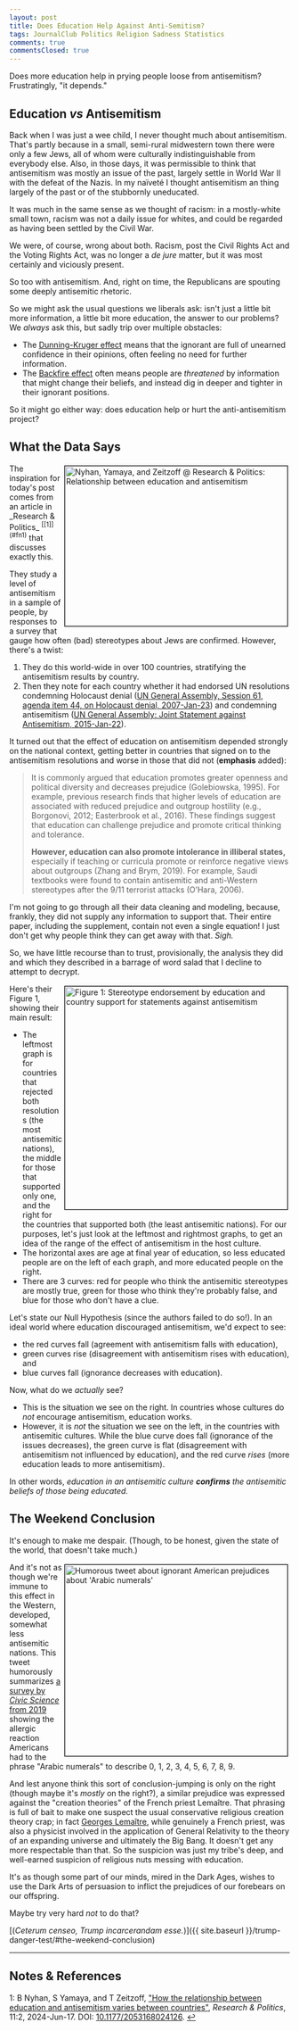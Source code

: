 ```yaml
---
layout: post
title: Does Education Help Against Anti-Semitism?
tags: JournalClub Politics Religion Sadness Statistics
comments: true
commentsClosed: true
---
```


Does more education help in prying people loose from antisemitism?  Frustratingly, "it
depends."  


## Education _vs_ Antisemitism  

Back when I was just a wee child, I never thought much about antisemitism.  That's partly
because in a small, semi-rural midwestern town there were only a few Jews, all of whom
were culturally indistinguishable from everybody else.  Also, in those days, it was
permissible to think that antisemitism was mostly an issue of the past, largely settle in
World War II with the defeat of the Nazis.  In my na&iuml;vet&eacute; I thought
antisemitism an thing largely of the past or of the stubbornly uneducated.  

It was much in the same sense as we thought of racism: in a mostly-white small town,
racism was not a daily issue for whites, and could be regarded as having been settled by
the Civil War.  

We were, of course, wrong about both.  Racism, post the Civil Rights Act and the Voting
Rights Act, was no longer a _de jure_ matter, but it was most certainly and
viciously present. 

So too with antisemitism.  And, right on time, the Republicans are spouting some deeply
antisemitic rhetoric.

So we might ask the usual questions we liberals ask: isn't just a little bit more
information, a little bit more education, the answer to our problems?  We _always_ ask
this, but sadly trip over multiple obstacles:  
- The [Dunning-Kruger effect](https://en.wikipedia.org/wiki/Dunning%E2%80%93Kruger_effect)
  means that the ignorant are full of unearned confidence in their opinions, often
  feeling no need for further information.  
- The [Backfire effect](https://en.wikipedia.org/wiki/Belief_perseverance) often means
  people are _threatened_ by information that might change their beliefs, and instead dig
  in deeper and tighter in their ignorant positions.  
  
So it might go either way: does education help or hurt the anti-antisemitism project?  


## What the Data Says  

<img src="{{ site.baseurl }}/images/2024-08-17-education-and-antisemitism-rp-1.jpg" width="400" height="287" alt="Nyhan, Yamaya, and Zeitzoff @ Research & Politics: Relationship between education and antisemitism" title="Nyhan, Yamaya, and Zeitzoff @ Research & Politics: Relationship between education and antisemitism" style="float: right; margin: 3px 3px 3px 3px; border: 1px solid #000000;">
The inspiration for today's post comes from an article in
_Research &amp; Politics_  <sup id="fn1a">[[1]](#fn1)</sup> that discusses exactly this.  

They study a level of antisemitism in a sample of people, by responses to a survey that
gauge how often (bad) stereotypes about Jews are confirmed.  However, there's a twist:
1. They do this world-wide in over 100 countries, stratifying the antisemitism results by
   country.  
2. Then they  note for each country whether it had endorsed UN resolutions
   condemning Holocaust denial ([UN General Assembly, Session 61, agenda item 44, on Holocaust denial, 2007-Jan-23](https://undocs.org/en/A/61/L.53))
   and condemning antisemitism ([UN General Assembly: Joint Statement against Antisemitism, 2015-Jan-22](https://embassies.gov.il/MFA/InternatlOrgs/Issues/Pages/UN-General-Assembly-Joint-Statement-against-Antisemitism-22-Jan-2015.aspx)).  

It turned out that the effect of education on antisemitism depended strongly on the
national context, getting better in countries that signed on to the antisemitism
resolutions and worse in those that did not (__emphasis__ added):  

> It is commonly argued that education promotes greater openness and political diversity
> and decreases prejudice (Golebiowska, 1995). For example, previous research finds that
> higher levels of education are associated with reduced prejudice and outgroup hostility
> (e.g., Borgonovi, 2012; Easterbrook et al., 2016). These findings suggest that education
> can challenge prejudice and promote critical thinking and tolerance.  
>  
> __However, education can also promote intolerance in illiberal states,__ especially if
> teaching or curricula promote or reinforce negative views about outgroups (Zhang and
> Brym, 2019). For example, Saudi textbooks were found to contain antisemitic and
> anti-Western stereotypes after the 9/11 terrorist attacks (O’Hara, 2006).  

I'm not going to go through all their data cleaning and modeling, because, frankly, they
did not supply any information to support that.  Their entire paper, including the
supplement, contain not even a single equation!  I just don't get why people think they
can get away with that.  _Sigh._  

So, we have little recourse than to trust, provisionally, the analysis they did and which
they described in a barrage of word salad that I decline to attempt to decrypt.  

<a href="{{ site.baseurl }}/images/2024-08-17-education-and-antisemitism-rp-2.jpg"><img src="{{ site.baseurl }}/images/2024-08-17-education-and-antisemitism-rp-2-thumb.jpg" width="400" height="134*" alt="Figure 1: Stereotype endorsement by education and country support for statements against antisemitism" title="Figure 1: Stereotype endorsement by education and country support for statements against antisemitism" style="float: right; margin: 3px 3px 3px 3px; border: 1px solid #000000;"></a>
Here's their Figure 1, showing their main result:  
- The leftmost graph is for countries that rejected both resolutions (the most antisemitic
  nations), the middle for those that supported only one, and the right for the countries
  that supported both (the least antisemitic nations).  For our purposes, let's just look
  at the leftmost and rightmost graphs, to get an idea of the range of the effect of
  antisemitism in the host culture.  
- The horizontal axes are age at final year of education, so less educated people are on
  the left of each graph, and more educated people on the right.  
- There are 3 curves: red for people who think the antisemitic stereotypes are mostly
  true, green for those who think they're probably false, and blue for those who don't
  have a clue.  

Let's state our Null Hypothesis (since the authors failed to do so!).  In an ideal world
  where education discouraged antisemitism, we'd expect to see:  
- the red curves fall (agreement with antisemitism falls with education),  
- green curves rise (disagreement with antisemitism rises with education), and  
- blue curves fall (ignorance decreases with education).  

Now, what do we _actually_ see?  
- This is the situation we see on the right.  In countries whose cultures do _not_ encourage
  antisemitism, education works.  
- However, it is _not_ the situation we see on the left, in the countries with antisemitic
  cultures.  While the blue curve does fall (ignorance of the issues decreases), the green
  curve is flat (disagreement with antisemitism not influenced by education), and the red
  curve _rises_ (more education leads to more antisemitism).  

In other words, _education in an antisemitic culture __confirms__ the antisemitic beliefs of
those being educated._  


## The Weekend Conclusion  

It's enough to make me despair.  (Though, to be honest, given the state of the world, that
doesn't take much.)  

<a href="{{ site.baseurl }}/images/teach-arabic-numerals.jpg"><img src="{{ site.baseurl }}/images/teach-arabic-numerals.jpg" width="400" height="343" alt="Humorous tweet about ignorant American prejudices about 'Arabic numerals'" title="Humorous tweet about ignorant American prejudices about 'Arabic numerals'" style="float: right; margin: 3px 3px 3px 3px; border: 1px solid #000000;"></a>
And it's not as though we're immune to this effect in the Western, developed, somewhat
less antisemitic nations.  This tweet humorously summarizes
[a survey by _Civic Science_ from 2019](https://www.nytimes.com/2019/06/04/opinion/arabic-numerals.html)
showing the allergic reaction Americans had to the phrase "Arabic numerals" to describe 0,
1, 2, 3, 4, 5, 6, 7, 8, 9.  

And lest anyone think this sort of conclusion-jumping is only on the right (though maybe
it's _mostly_ on the right?), a similar prejudice was expressed against the "creation
theories" of the French priest Lema&icirc;tre.  That phrasing is full of bait to make one
suspect the usual conservative religious creation theory crap; in fact
[Georges Lema&icirc;tre](https://en.wikipedia.org/wiki/Georges_Lema%C3%AEtre),
while genuinely a French priest, was also a physicist involved in the application of
General Relativity to the theory of an expanding universe and ultimately the Big Bang.  It
doesn't get any more respectable than that.  So the suspicion was just my tribe's deep,
and well-earned suspicion of religious nuts messing with education.  

It's as though some part of our minds, mired in the Dark Ages, wishes to use the Dark Arts
of persuasion to inflict the prejudices of our forebears on our offspring.  

Maybe try very hard _not_ to do that?  

[(_Ceterum censeo, Trump incarcerandam esse._)]({{ site.baseurl }}/trump-danger-test/#the-weekend-conclusion)  

---

## Notes &amp; References  

<!--
<sup id="fn1a">[[1]](#fn1)</sup>

<a id="fn1">1</a>: ***, ["***"](***), *** DOI: [***](***). [↩](#fn1a)  

<a href="{{ site.baseurl }}/images/***">
  <img src="{{ site.baseurl }}/images/***" width="400" height="***" alt="***" title="***" style="float: right; margin: 3px 3px 3px 3px; border: 1px solid #000000;">
</a>

<a href="***">
  <img src="{{ site.baseurl }}/images/***" width="550" height="***" alt="***" title="***" style="margin: 3px 3px 3px 3px; border: 1px solid #000000;">
</a>

<iframe width="400" height="224" src="***" allow="accelerometer; encrypted-media; gyroscope; picture-in-picture" allowfullscreen style="float: right; margin: 3px 3px 3px 3px; border: 1px solid #000000;"></iframe>
-->

<a id="fn1">1</a>: B Nyhan, S Yamaya, and T Zeitzoff, ["How the relationship between education and antisemitism varies between countries"](https://journals.sagepub.com/doi/10.1177/20531680241262645?icid=int.sj-full-text.similar-articles.2), _Research &amp; Politics_, 11:2, 2024-Jun-17. DOI: [10.1177/2053168024126](https://doi.org/10.1177/20531680241262645). [↩](#fn1a)  
